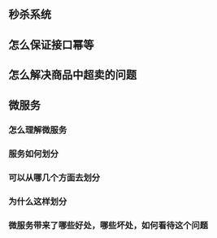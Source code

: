 ## 秒杀系统





## 怎么保证接口幂等



## 怎么解决商品中超卖的问题



## 微服务

### 怎么理解微服务

### 服务如何划分

### 可以从哪几个方面去划分

### 为什么这样划分

### 微服务带来了哪些好处，哪些坏处，如何看待这个问题









